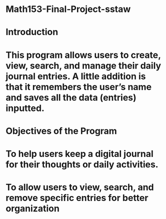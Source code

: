 # Math153-Final-Project-sstaw
# Introduction

# This program allows users to create, view, search, and manage their daily journal entries. A little addition is that it remembers the user’s name and saves all the data (entries) inputted. 

# Objectives of the Program
# To help users keep a digital journal for their thoughts or daily activities.

# To allow users to view, search, and remove specific entries for better organization
